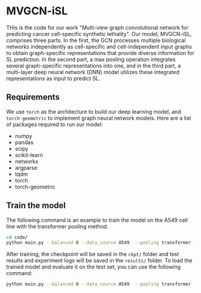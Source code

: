 # MVGCN-iSL

 THis is the code for our work "Multi-view graph convolutional network for predicting cancer cell-specific synthetic lethality". Our model, MVGCN-iSL, comprises three parts. In the first, the GCN processes multiple biological networks independently as cell-specific and cell-independent input graphs to obtain graph-specific representations that provide diverse information for SL prediction. In the second part, a max pooling operation integrates several graph-specific representations into one, and in the third part, a multi-layer deep neural network (DNN) model utilizes these integrated representations as input to predict SL.

## Requirements

We use `torch` as the architecture to build our deep learning model, and `torch-geometric` to implement graph neural network models. Here are a list of packages required to run our model:

- numpy
- pandas
- scipy
- scikit-learn
- networkx
- argparse
- tqdm
- torch
- torch-geometric

## Train the model

The following command is an example to train the model on the A549 cell line with the transformer pooling method. 

```bash
cd code/
python main.py --balanced 0 --data_source A549  --pooling transformer --epoch 200 --neg_num 2 --test 0 --esm_reps_flag 1 --MLP_celline 1
```
After training, the checkpoint will be saved in the `ckpt/` folder and test results and experiment logs will be saved in the `results/` folder.
To load the trained model and evaluate it on the test set, you can use the following command:

```bash
python main.py --balanced 0 --data_source A549  --pooling transformer --epoch 200 --neg_num 2 --test 1 --esm_reps_flag 1 --MLP_celline 1
```